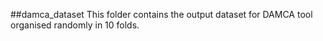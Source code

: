 ##damca_dataset
This folder contains the output dataset for DAMCA tool organised randomly in 10 folds.